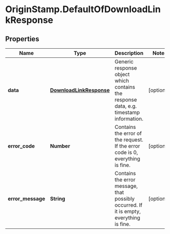 # OriginStamp.DefaultOfDownloadLinkResponse

## Properties
Name | Type | Description | Notes
------------ | ------------- | ------------- | -------------
**data** | [**DownloadLinkResponse**](DownloadLinkResponse.md) | Generic response object which contains the response data, e.g. timestamp information. | [optional] 
**error_code** | **Number** | Contains the error of the request. If the error code is 0, everything is fine. | [optional] 
**error_message** | **String** | Contains the error message, that possibly occurred. If it is empty, everything is fine. | [optional] 


